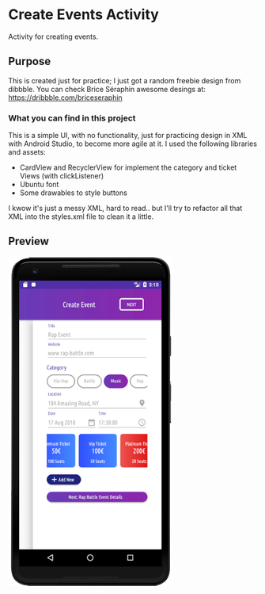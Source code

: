 # Create Events Activity

Activity for creating events. 

## Purpose

This is created just for practice; I just got a random freebie design from dibbble. You can check Brice Séraphin awesome desings at: https://dribbble.com/briceseraphin

### What you can find in this project

This is a simple UI, with no functionality, just for practicing design in XML with Android Studio, to become more agile at it. I used the following libraries and assets:

* CardView and RecyclerView for implement the category and ticket Views (with clickListener)
* Ubuntu font
* Some drawables to style buttons
  
I kwow it's just a messy XML, hard to read.. but I'll try to refactor all that XML into the styles.xml file to clean it a little.

## Preview

![preview](https://github.com/KarlosPerez/CreateEventsUI/blob/master/app/src/main/assets/img/createEventsApp.png)
